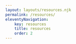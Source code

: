 ```yaml
---
layout: layouts/resources.njk
permalink: /resources/
eleventyNavigation:
    key: resources
    title: resources
    order: 2
---
```


